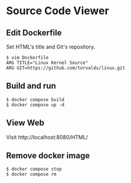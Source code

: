 # Source Code Viewer

## Edit Dockerfile 

Set HTML's title and Git's repository.
```
$ vim Dockerfile
ARG TITLE="Linux Kernel Source"
ARG GIT=https://github.com/torvalds/linux.git
```

## Build and run

```
$ docker compose build
$ docker compose up -d
```

## View Web 

Visit http://localhost:8080/HTML/

## Remove docker image

```
$ docker compose stop
$ docker compose rm
```
